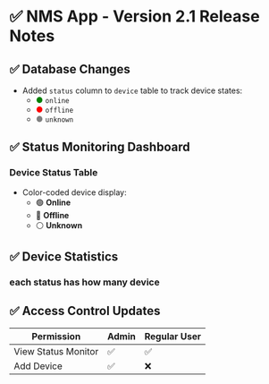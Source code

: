 # ✅ NMS App - Version 2.1 Release Notes

## ✅ Database Changes
- Added `status` column to `device` table to track device states:
  - <span style="color:green">●</span> `online`
  - <span style="color:red">●</span> `offline`
  - <span style="color:gray">●</span> `unknown`

## ✅ Status Monitoring Dashboard
### Device Status Table
- Color-coded device display:
  - 🟢 **Online**
  - 🔴 **Offline**
  - ⚪ **Unknown**

## ✅ Device Statistics
### each status has how many device  

## ✅ Access Control Updates

| Permission          | Admin | Regular User |
|---------------------|-------|--------------|
| View Status Monitor | ✅    | ✅           |
| Add Device          | ✅    | ❌           |
